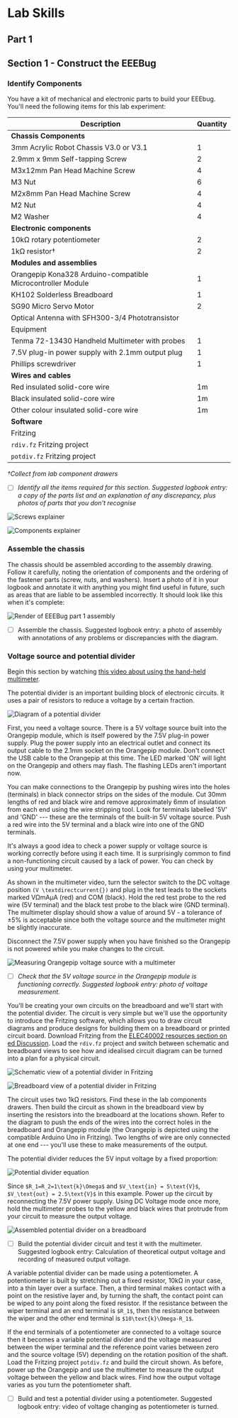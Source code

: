 # Lab Skills
## Part 1
## Section 1 - Construct the EEEBug

### Identify Components
You have a kit of mechanical and electronic parts to build your EEEbug. You'll need the following items for this lab experiment:

| Description | Quantity | 
| -------- | ----------- |
| **Chassis Components** |
| 3mm Acrylic Robot Chassis V3.0 or V3.1 | 1 |
| 2.9mm x 9mm Self-tapping Screw | 2 |
| M3x12mm Pan Head Machine Screw | 4 |
| M3 Nut | 6 |
| M2x8mm Pan Head Machine Screw | 4 |
| M2 Nut | 4 |
| M2 Washer | 4 |
| **Electronic components** |
| 10kΩ rotary potentiometer | 2 |
| 1kΩ resistor† | 2 |
| **Modules and assemblies** |
| Orangepip Kona328 Arduino-compatible Microcontroller Module | 1 |
| KH102 Solderless Breadboard | 1 |
| SG90 Micro Servo Motor | 2 |
| Optical Antenna with SFH300-3/4 Phototransistor
| Equipment |
| Tenma 72-13430 Handheld Multimeter with probes | 1 |
| 7.5V plug-in power supply with 2.1mm output plug | 1 |
| Phillips screwdriver | 1 |
| **Wires and cables** |
| Red insulated solid-core wire | 1m |
| Black insulated solid-core wire | 1m |
| Other colour insulated solid-core wire | 1m |
| **Software** |
| Fritzing |
| `rdiv.fz` Fritzing project |
| `potdiv.fz` Fritzing project |

*†Collect from lab component drawers*

- [ ] *Identify all the items required for this section. Suggested logbook entry: a copy of the parts list and an explanation of any discrepancy, plus photos of parts that you don't recognise*

![Screws explainer](graphics/screws.png)

![Components explainer](graphics/components.png)
		
### Assemble the chassis
	
The chassis should be assembled according to the assembly drawing.
Follow it carefully, noting the orientation of components and the ordering of the fastener parts (screw, nuts, and washers).
Insert a photo of it in your logbook and annotate it with anything you might find useful in future, such as areas that are liable to be assembled incorrectly.
It should look like this when it's complete:

![Render of EEEBug part 1 assembly](graphics/Assembly-mk3-part1-render.png)
	
- [ ] Assemble the chassis.  Suggested logbook entry: a photo of assembly with annotations of any problems or discrepancies with the diagram.

### Voltage source and potential divider

Begin this section by watching [this video about using the hand-held multimeter](https://imperial.cloud.panopto.eu/Panopto/Pages/Viewer.aspx?id=d638ea81-ddd8-4dcc-bbb7-ac4e00bbefa7).

The potential divider is an important building block of electronic circuits. It uses a pair of resistors to reduce a voltage by a certain fraction.
		    
![Diagram of a potential divider](graphics/EEEbug-pot.png)
		
First, you need a voltage source. There is a 5V voltage source built into the Orangepip module, which is itself powered by the 7.5V plug-in power supply.
Plug the power supply into an electrical outlet and connect its output cable to the 2.1mm socket on the Orangepip module.
Don't connect the USB cable to the Orangepip at this time.
The LED marked 'ON' will light on the Orangepip and others may flash.
The flashing LEDs aren't important now.
		
You can make connections to the Orangepip by pushing wires into the holes (terminals) in black connector strips on the sides of the module.
Cut 30mm lengths of red and black wire and remove approximately 6mm of insulation from each end using the wire stripping tool.
Look for terminals labelled '5V' and 'GND' --- these are the terminals of the built-in 5V voltage source.
Push a red wire into the 5V terminal and a black wire into one of the GND terminals.
		
It's always a good idea to check a power supply or voltage source is working correctly before using it each time.
It is surprisingly common to find a non-functioning circuit caused by a lack of power.
You can check by using your multimeter.
		
As shown in the multimeter video, turn the selector switch to the DC voltage position `(V \textdirectcurrent{})` and plug in the test leads to the sockets marked VΩmAμA (red) and COM (black).
Hold the red test probe to the red wire (5V terminal) and the black test probe to the black wire (GND terminal).
The multimeter display should show a value of around 5V - a tolerance of ±5% is acceptable since both the voltage source and the multimeter might be slightly inaccurate.
		
Disconnect the 7.5V power supply when you have finished so the Orangepip is not powered while you make changes to the circuit.
		
![Measuring Orangepip voltage source with a multimeter](graphics/V-meas.png)

- [ ]	*Check that the 5V voltage source in the Orangepip module is functioning correctly. Suggested logbook entry: photo of voltage measurement.*

You'll be creating your own circuits on the breadboard and we'll start with the potential divider.
The circuit is very simple but we'll use the opportunity to introduce the Fritzing software, which allows you to draw circuit diagrams and produce designs for building them on a breadboard or printed circuit board.
Download Fritzing from the [ELEC40002 resources section on ed Discussion](https://edstem.org/us/courses/15387/resources).
Load the `rdiv.fz` project and switch between schematic and breadboard views to see how and idealised circuit diagram can be turned into a plan for a physical circuit.
		
![Schematic view of a potential divider in Fritzing](graphics/rdiv-sch-fz.png)
	    
![Breadboard view of a potential divider in Fritzing](graphics/rdiv-bb-fz.png)
		
The circuit uses two 1kΩ resistors.
Find these in the lab components drawers.
Then build the circuit as shown in the breadboard view by inserting the resistors into the breadboard at the locations shown.
Refer to the diagram to push the ends of the wires into the correct holes in the breadboard and Orangepip module (the Orangepip is depicted using the compatible Arduino Uno in Fritzing).
Two lengths of wire are only connected at one end --- you'll use these to make measurements of the output.
		
The potential divider reduces the 5V input voltage by a fixed proportion:
		
![Potential divider equation](graphics/potdiv_equation.png)
		
Since `$R_1=R_2=1\text{k}\Omega$` and `$V_\text{in} = 5\text{V}$`, `$V_\text{out} = 2.5\text{V}$` in this example.
Power up the circuit by reconnecting the 7.5V power supply.
Using DC Voltage mode once more, hold the multimeter probes to the yellow and black wires that protrude from your circuit to measure the output voltage.
	
![Assembled potential divider on a breadboard](graphics/rdiv-photo.png)
		
 - [ ] Build the potential divider circuit and test it with the multimeter. Suggested logbook entry: Calculation of theoretical output voltage and recording of measured output voltage.
		
A variable potential divider can be made using a potentiometer.
A potentiometer is built by stretching out a fixed resistor, 10kΩ in your case, into a thin layer over a surface.
Then, a third terminal makes contact with a point on the resistive layer and, by turning the shaft, the contact point can be wiped to any point along the fixed resistor.
If the resistance between the wiper terminal and an end terminal is `$R_1$`, then the resistance between the wiper and the other end terminal is `$10\text{k}\Omega-R_1$`.
		
If the end terminals of a potentiometer are connected to a voltage source then it becomes a variable potential divider and the voltage measured between the wiper terminal and the reference point varies between zero and the source voltage (5V) depending on the rotation position of the shaft.
Load the Fritzing project `potdiv.fz` and build the circuit shown.
As before, power up the Orangepip and use the multimeter to measure the output voltage between the yellow and black wires.
Find how the output voltage varies as you turn the potentiometer shaft.	
	    
- [ ] Build and test a potential divider using a potentiometer. Suggested logbook entry: video of voltage changing as potentiometer is turned.
